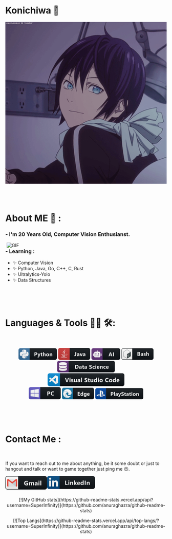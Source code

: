 # Konichiwa 👋

<div align="center">
<img hight="300" width="700" alt="GIF" align="center" src="assets/13626.gif">
</div>

</br>
</br>
</br>


# About ME 💬 :
### - I'm 20 Years Old, Computer Vision Enthusianst.

<img hight="400" width="500" alt="GIF" align="right" src="assets/1936.gif">

### - Learning :
- ✨ Computer Vision
- ✨ Python, Java, Go, C++, C, Rust
- ✨ Ultralytics-Yolo
- ✨ Data Structures

</br>
</br>
</br>



# Languages & Tools 👨‍💻 🛠:
</br>

<p align="center">

<!-- For more icons please follow  https://github.com/MikeCodesDotNET/ColoredBadges -->
<img src="assets/icons/python.png" alt="python" width="120" hight="50">
<img src="assets/icons/java.png" alt="java"  width="100" hight="50">
<img src="assets/icons/ai.png" alt="AI" width="90" hight="50">
<img src="assets/icons/bash.png" alt="bash" width="100" hight="50">
<img src="assets/icons/datascience.png" alt="datascience" width="180" hight="50">
</br>
<img src="assets/icons/visualstudio_code.png" alt="visualstudio_code" width="240" hight="50">
</br>
<img src="assets/icons/pc.png" alt="pc" width="100" hight="50">
<img src="assets/icons/edge.png" alt="edge" width="100" hight="50">
<img src="assets/icons/playstation@3x.png" alt="playstation" width="150" hight="50">
</p>
</br>
</br>
</br>



# Contact Me :

<p>
 </br>


If you want to reach out to me about anything, be it some doubt or just to hangout and talk or want to game together just ping me 😉.

<a href="mailto:superinfintiy5@gmail.com">
 <img align="left" alt="Gmail" width="130" hight="100" src="assets/icons/gmail.png" />
</a>
<t>
<a href="www.linkedin.com/in/tanmay-k-8167022a6">
  <img align="left" alt="Linkedin" width="150" hight="100" src="assets/icons/linkedin.png" />
</br>
</br>
</br>
</a>



<p align="center" >  
[![My GitHub stats](https://github-readme-stats.vercel.app/api?username=SuperInfinity)](https://github.com/anuraghazra/github-readme-stats)
</p>  

<p align="center">
[![Top Langs](https://github-readme-stats.vercel.app/api/top-langs/?username=SuperInfinity)](https://github.com/anuraghazra/github-readme-stats)
</p>